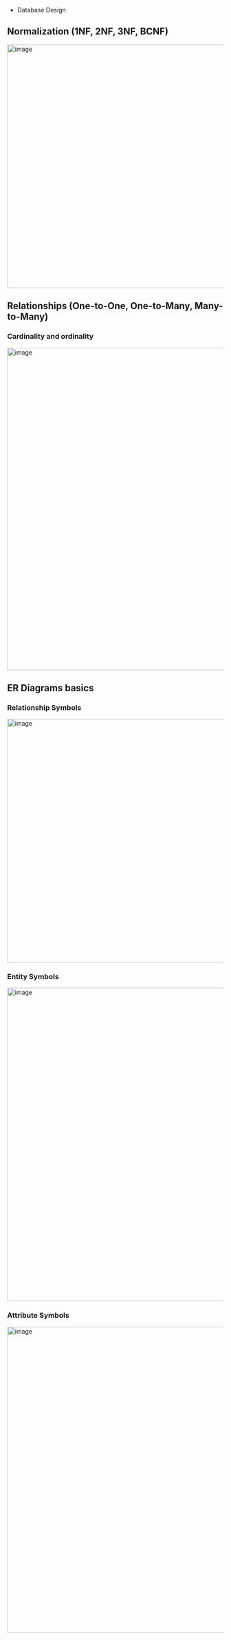 - Database Design
  
## Normalization (1NF, 2NF, 3NF, BCNF)
  <img width="1243" height="566" alt="image" src="https://github.com/user-attachments/assets/deb63fa5-4d6f-4a31-8482-b42926302779" />

## Relationships (One-to-One, One-to-Many, Many-to-Many)

 ### Cardinality and ordinality
 <img width="985" height="749" alt="image" src="https://github.com/user-attachments/assets/4f976c2d-d045-4202-8124-2edf9f52e60e" />

## ER Diagrams basics
  
  ### Relationship Symbols
 <img width="986" height="566" alt="image" src="https://github.com/user-attachments/assets/9ae5fb93-63fc-4406-8369-e20a78f419d4" />
 
  ### Entity Symbols 
 <img width="806" height="728" alt="image" src="https://github.com/user-attachments/assets/e698a762-30df-41ec-b206-16ada017aab5" />
 
  ### Attribute Symbols
 <img width="693" height="711" alt="image" src="https://github.com/user-attachments/assets/e18f3d25-58ad-4e26-8f71-35fab9d7a87d" />
 
 
